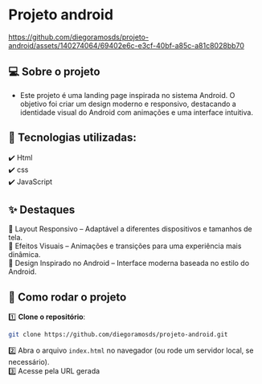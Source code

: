 
# Projeto android

https://github.com/diegoramosds/projeto-android/assets/140274064/69402e6c-e3cf-40bf-a85c-a81c8028bb70

## 💻 Sobre o projeto 

- Este projeto é uma landing page inspirada no sistema Android. O objetivo foi criar um design moderno e responsivo, destacando a identidade visual do Android com animações e uma interface intuitiva.


## 🚀 Tecnologias utilizadas: <br>
   ✔️ Html <br>
   ✔️ css <br>
   ✔️ JavaScript


## ✨ Destaques
   📱 Layout Responsivo – Adaptável a diferentes dispositivos e tamanhos de tela.  <br>
   🎨 Efeitos Visuais – Animações e transições para uma experiência mais dinâmica.  <br>
   🤖 Design Inspirado no Android – Interface moderna baseada no estilo do Android.


## 🚀 Como rodar o projeto



1️⃣ **Clone o repositório**:  
```bash
git clone https://github.com/diegoramosds/projeto-android.git
```
2️⃣ Abra o arquivo `index.html` no navegador (ou rode um servidor local, se necessário).<br>
3️⃣ Acesse pela URL gerada <br>
